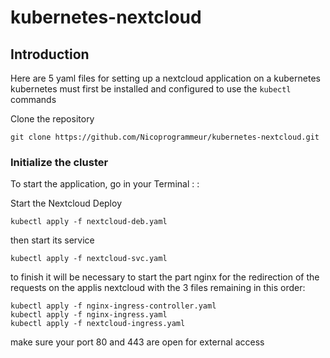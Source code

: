 # kubernetes-nextcloud

## Introduction

Here are 5 yaml files for setting up a nextcloud application on a kubernetes
kubernetes must first be installed and configured to use the `kubectl` commands

Clone the repository

```
git clone https://github.com/Nicoprogrammeur/kubernetes-nextcloud.git
```

### Initialize the cluster

To start the application, go in your Terminal : :

Start the Nextcloud Deploy

```
kubectl apply -f nextcloud-deb.yaml
```

then start its service

```
kubectl apply -f nextcloud-svc.yaml
```

to finish it will be necessary to start the part nginx for the redirection of the requests on the applis nextcloud with the 3 files remaining in this order:

```
kubectl apply -f nginx-ingress-controller.yaml
kubectl apply -f nginx-ingress.yaml
kubectl apply -f nextcloud-ingress.yaml
```

make sure your port 80 and 443 are open for external access
